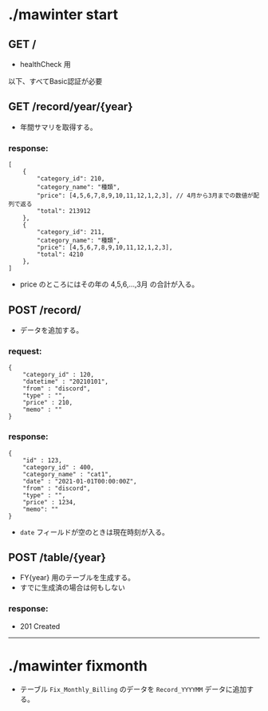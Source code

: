 # ./mawinter start

## GET /
- healthCheck 用

以下、すべてBasic認証が必要

## GET /record/year/{year}
- 年間サマリを取得する。
### response:

    [
        {
            "category_id": 210,
            "category_name": "種類",
            "price": [4,5,6,7,8,9,10,11,12,1,2,3], // 4月から3月までの数値が配列で返る
            "total": 213912
        },
        {
            "category_id": 211,
            "category_name": "種類",
            "price": [4,5,6,7,8,9,10,11,12,1,2,3],
            "total": 4210
        },
    ]
- price のところにはその年の 4,5,6,...,3月 の合計が入る。

## POST /record/
- データを追加する。
### request:

    {
        "category_id" : 120,
        "datetime" : "20210101",
        "from" : "discord",
        "type" : "",
        "price" : 210,
        "memo" : ""
    }

### response:
    {
        "id" : 123, 
        "category_id" : 400,
        "category_name" : "cat1", 
        "date" : "2021-01-01T00:00:00Z",
        "from" : "discord",
        "type" : "",
        "price" : 1234,
        "memo": ""
    }
- `date` フィールドが空のときは現在時刻が入る。

## POST /table/{year}
- FY{year} 用のテーブルを生成する。
- すでに生成済の場合は何もしない
### response:
- 201 Created

---
# ./mawinter fixmonth
- テーブル `Fix_Monthly_Billing` のデータを `Record_YYYYMM` データに追加する。

